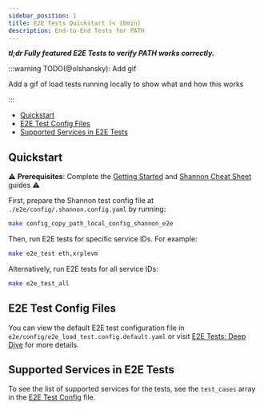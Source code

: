 ```yaml
---
sidebar_position: 1
title: E2E Tests Quickstart (< 10min)
description: End-to-End Tests for PATH
---
```


**_tl;dr Fully featured E2E Tests to verify PATH works correctly._**

:::warning TODO(@olshansky): Add gif

Add a gif of load tests running locally to show what and how this works

:::

- [Quickstart](#quickstart)
- [E2E Test Config Files](#e2e-test-config-files)
- [Supported Services in E2E Tests](#supported-services-in-e2e-tests)

## Quickstart

⚠️ **Prerequisites**: Complete the [Getting Started](../path/1_getting_started.md) and [Shannon Cheat Sheet](../path/2_cheatsheet_shannon.md) guides ⚠️

First, prepare the Shannon test config file at `./e2e/config/.shannon.config.yaml` by running:

```bash
make config_copy_path_local_config_shannon_e2e
```

Then, run E2E tests for specific service IDs. For example:

```bash
make e2e_test eth,xrplevm
```

Alternatively, run E2E tests for all service IDs:

```bash
make e2e_test_all
```

## E2E Test Config Files

You can view the default E2E test configuration file in `e2e/config/e2e_load_test.config.default.yaml` or visit [E2E Tests: Deep Dive](./3_e2e_tests_deep_dive.md) for more details.

## Supported Services in E2E Tests

To see the list of supported services for the tests, see the `test_cases` array in the [E2E Test Config](https://github.com/buildwithgrove/path/blob/main/e2e/config/e2e_load_test.config.default.yaml) file.
